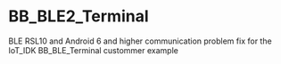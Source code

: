 # BB_BLE2_Terminal
BLE RSL10 and Android 6 and higher communication problem fix for the IoT_IDK BB_BLE_Terminal custommer example
